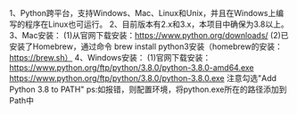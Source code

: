 1、Python跨平台，支持Windows、Mac、Linux和Unix，并且在Windows上编写的程序在Linux也可运行。
2、目前版本有2.x和3.x，本项目中确保为3.8以上。
3、Mac安装：
   (1)从官网下载安装：https://www.python.org/downloads/
   (2)已安装了Homebrew，通过命令 brew install python3安装（homebrew的安装：https://brew.sh）
4、Windows安装：
   (1)官网下载安装：https://www.python.org/ftp/python/3.8.0/python-3.8.0-amd64.exe
                  https://www.python.org/ftp/python/3.8.0/python-3.8.0.exe
   注意勾选"Add Python 3.8 to PATH"
   ps:如报错，则配置环境，将python.exe所在的路径添加到Path中
